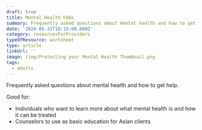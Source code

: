 ```yaml
---
draft: true
title: Mental Health FAQs
summary: Frequently asked questions about mental health and how to get help
date: '2024-05-31T18:15:00.000Z'
category: resourcesForProviders
typeOfResource: worksheet
type: article
linkUrl: ''
image: /img/Protecting your Mental Health Thumbnail.png
tags:
  - adults
---
```



Frequently asked questions about mental health and how to get help.

Good for:

* Individuals who want to learn more about what mental health is and how it can be treated 
* Counselors to use as basic education for Asian clients 
